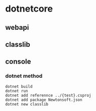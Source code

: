 # dotnetcore

## webapi

## classlib

## console

### dotnet method
``` 
dotnet build
dotnet run
dotnet add referennce ../{test}.csproj
dotnet add package Newtonsoft.json
dotnet new classlib
```